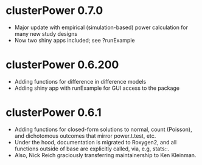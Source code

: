 # clusterPower 0.7.0

- Major update with empirical (simulation-based) power calculation for many new study designs
- Now two shiny apps included; see ?runExample

# clusterPower 0.6.200

- Adding functions for difference in difference models
- Adding shiny app with runExample for GUI access to the package

# clusterPower 0.6.1

- Adding functions for closed-form solutions to normal, count (Poisson), and dichotomous outcomes that mirror power.t.test, etc.  
- Under the hood, documentation is migrated to Roxygen2, and all functions outside of base are explicitly called, via, e.g, stats::.
- Also, Nick Reich graciously transferring maintainership to Ken Kleinman.